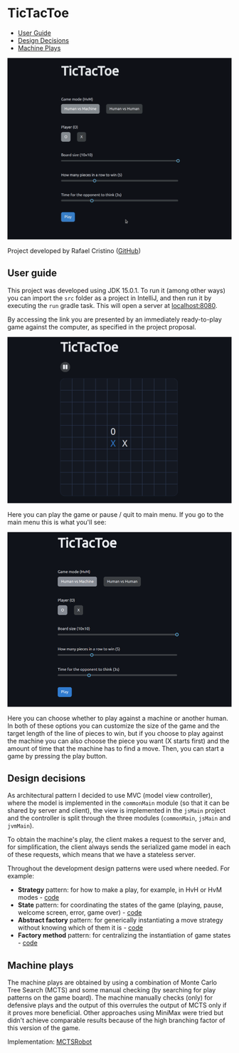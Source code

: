 # TicTacToe

- [User Guide](#user-guide)
- [Design Decisions](#design-decisions)
- [Machine Plays](#machine-plays)

<!-- <img src="docs/demo.gif" width="600" /> -->

![Game Demo](docs/demo.gif)

Project developed by Rafael Cristino ([GitHub](https://github.com/rafaavc))

## User guide

This project was developed using JDK 15.0.1. To run it (among other ways) you can import the `src` folder as a project in IntelliJ, and then run it by executing the `run` gradle task. This will open a server at [localhost:8080](http://localhost:8080).

By accessing the link you are presented by an immediately ready-to-play game against the computer, as specified in the project proposal.

<!-- <img src="docs/beginning.png" width="400" /> -->

![Playing game screen](docs/beginning.png)

Here you can play the game or pause / quit to main menu. If you go to the main menu this is what you'll see:

<!-- <img src="docs/mainMenu.png" width="400" /> -->

![Main menu](docs/mainMenu.png)

Here you can choose whether to play against a machine or another human. In both of these options you can customize the size of the game and the target length of the line of pieces to win, but if you choose to play against the machine you can also choose the piece you want (X starts first) and the amount of time that the machine has to find a move. Then, you can start a game by pressing the play button.

## Design decisions

As architectural pattern I decided to use MVC (model view controller), where the model is implemented in the `commonMain` module (so that it can be shared by server and client), the view is implemented in the `jsMain` project and the controller is split through the three modules (`commonMain`, `jsMain` and `jvmMain`).

To obtain the machine's play, the client makes a request to the server and, for simplification, the client always sends the serialized game model in each of these requests, which means that we have a stateless server.

Throughout the development design patterns were used where needed. For example:

- **Strategy** pattern: for how to make a play, for example, in HvH or HvM modes - [code](project/src/jsMain/kotlin/controller/move)
- **State** pattern: for coordinating the states of the game (playing, pause, welcome screen, error, game over) - [code](project/src/jsMain/kotlin/controller/states)
- **Abstract factory** pattern: for generically instantiating a move strategy without knowing which of them it is - [code](project/src/jsMain/kotlin/controller/move/factory)
- **Factory method** pattern: for centralizing the instantiation of game states - [code](project/src/jsMain/kotlin/controller/states/GameStateFactory.kt)

## Machine plays

The machine plays are obtained by using a combination of Monte Carlo Tree Search (MCTS) and some manual checking (by searching for play patterns on the game board). The machine manually checks (only) for defensive plays and the output of this overrules the output of MCTS only if it proves more beneficial. Other approaches using MiniMax were tried but didn't achieve comparable results because of the high branching factor of this version of the game.

Implementation: [MCTSRobot](project/src/jvmMain/kotlin/ai/MCTSRobot.kt)
